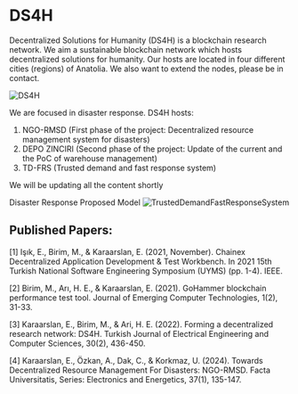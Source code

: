# DS4H
Decentralized Solutions for Humanity (DS4H) is a blockchain research network.
We aim a sustainable blockchain network which hosts decentralized solutions for humanity.
Our hosts are located in four different cities (regions) of Anatolia. We also want to extend the nodes, please be in contact.

![DS4H](https://github.com/user-attachments/assets/400c6c50-8541-4652-ba56-d2038f231a39)

We are focused in disaster response. DS4H hosts:
1. NGO-RMSD (First phase of the project: Decentralized resource management system for disasters)
2. DEPO ZINCIRI (Second phase of the project: Update of the current and the PoC of warehouse management)
3. TD-FRS (Trusted demand and fast response system)

We will be updating all the content shortly


Disaster Response Proposed Model
![TrustedDemandFastResponseSystem](https://github.com/user-attachments/assets/e6629629-d4ff-455f-ab96-903932d9147f)


## Published Papers:
<a id="1">[1]</a> 
Işık, E., Birim, M., & Karaarslan, E. (2021, November). Chainex Decentralized Application Development & Test Workbench. In 2021 15th Turkish National Software Engineering Symposium (UYMS) (pp. 1-4). IEEE.

<a id="2">[2]</a> 
Birim, M., Arı, H. E., & Karaarslan, E. (2021). GoHammer blockchain performance test tool. Journal of Emerging Computer Technologies, 1(2), 31-33.

<a id="3">[3]</a> 
Karaarslan, E., Birim, M., & Ari, H. E. (2022). Forming a decentralized research network: DS4H. Turkish Journal of Electrical Engineering and Computer Sciences, 30(2), 436-450.

<a id="4">[4]</a> 
Karaarslan, E., Özkan, A., Dak, C., & Korkmaz, U. (2024). Towards Decentralized Resource Management For Disasters: NGO-RMSD. Facta Universitatis, Series: Electronics and Energetics, 37(1), 135-147.
